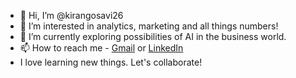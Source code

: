- 👋 Hi, I’m @kirangosavi26
- 👀 I’m interested in analytics, marketing and all things numbers!
- 🌱 I’m currently exploring possibilities of AI in the business world.
- 📫 How to reach me - [Gmail](26kirangosavi@gmail.com) or [LinkedIn](https://www.linkedin.com/in/kirangosavi/)
- I love learning new things. Let's collaborate!

<!---
kirangosavi26/kirangosavi26 is a ✨ special ✨ repository because its `README.md` (this file) appears on your GitHub profile.
You can click the Preview link to take a look at your changes.
--->
